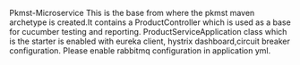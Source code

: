 
Pkmst-Microservice
This is the base from where the pkmst maven archetype is created.It contains a ProductController which is used as a base for cucumber testing and reporting.
ProductServiceApplication class which is the starter is enabled with eureka client, hystrix dashboard,circuit breaker configuration.
Please enable rabbitmq configuration in application yml.
